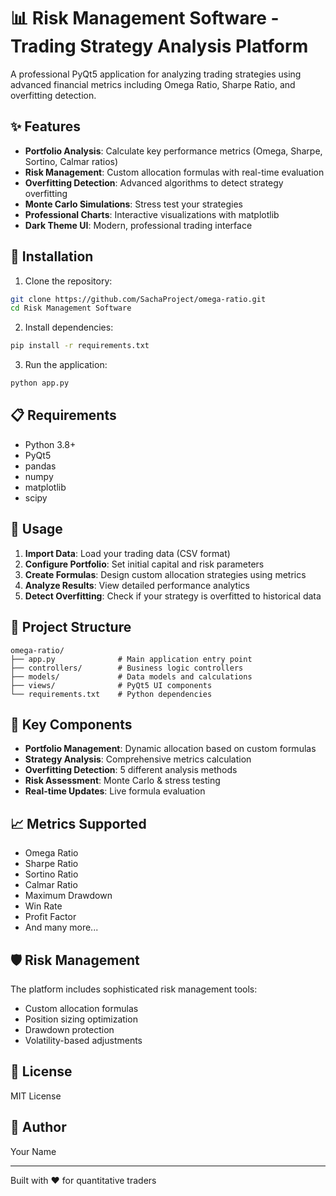 # 📊 Risk Management Software - Trading Strategy Analysis Platform

A professional PyQt5 application for analyzing trading strategies using advanced financial metrics including Omega Ratio, Sharpe Ratio, and overfitting detection.

## ✨ Features

- **Portfolio Analysis**: Calculate key performance metrics (Omega, Sharpe, Sortino, Calmar ratios)
- **Risk Management**: Custom allocation formulas with real-time evaluation
- **Overfitting Detection**: Advanced algorithms to detect strategy overfitting
- **Monte Carlo Simulations**: Stress test your strategies
- **Professional Charts**: Interactive visualizations with matplotlib
- **Dark Theme UI**: Modern, professional trading interface

## 🚀 Installation

1. Clone the repository:
```bash
git clone https://github.com/SachaProject/omega-ratio.git
cd Risk Management Software
```

2. Install dependencies:
```bash
pip install -r requirements.txt
```

3. Run the application:
```bash
python app.py
```

## 📋 Requirements

- Python 3.8+
- PyQt5
- pandas
- numpy
- matplotlib
- scipy

## 🎯 Usage

1. **Import Data**: Load your trading data (CSV format)
2. **Configure Portfolio**: Set initial capital and risk parameters
3. **Create Formulas**: Design custom allocation strategies using metrics
4. **Analyze Results**: View detailed performance analytics
5. **Detect Overfitting**: Check if your strategy is overfitted to historical data

## 📂 Project Structure

```
omega-ratio/
├── app.py              # Main application entry point
├── controllers/        # Business logic controllers
├── models/             # Data models and calculations
├── views/              # PyQt5 UI components
└── requirements.txt    # Python dependencies
```

## 🔧 Key Components

- **Portfolio Management**: Dynamic allocation based on custom formulas
- **Strategy Analysis**: Comprehensive metrics calculation
- **Overfitting Detection**: 5 different analysis methods
- **Risk Assessment**: Monte Carlo & stress testing
- **Real-time Updates**: Live formula evaluation

## 📈 Metrics Supported

- Omega Ratio
- Sharpe Ratio
- Sortino Ratio
- Calmar Ratio
- Maximum Drawdown
- Win Rate
- Profit Factor
- And many more...

## 🛡️ Risk Management

The platform includes sophisticated risk management tools:
- Custom allocation formulas
- Position sizing optimization
- Drawdown protection
- Volatility-based adjustments

## 📝 License

MIT License

## 👤 Author

Your Name

---

Built with ❤️ for quantitative traders